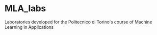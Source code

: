 # MLA_labs
Laboratories developed for the Politecnico di Torino's course of Machine Learning in Applications
